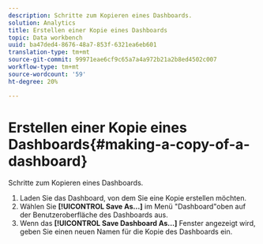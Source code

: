 ```yaml
---
description: Schritte zum Kopieren eines Dashboards.
solution: Analytics
title: Erstellen einer Kopie eines Dashboards
topic: Data workbench
uuid: ba47ded4-8676-48a7-853f-6321ea6eb601
translation-type: tm+mt
source-git-commit: 99971eae6cf9c65a7a4a972b21a2b8ed4502c007
workflow-type: tm+mt
source-wordcount: '59'
ht-degree: 20%

---
```



# Erstellen einer Kopie eines Dashboards{#making-a-copy-of-a-dashboard}

Schritte zum Kopieren eines Dashboards.

1. Laden Sie das Dashboard, von dem Sie eine Kopie erstellen möchten.
1. Wählen Sie **[!UICONTROL Save As…]** im Menü &quot;Dashboard&quot;oben auf der Benutzeroberfläche des Dashboards aus.
1. Wenn das **[!UICONTROL Save Dashboard As…]** Fenster angezeigt wird, geben Sie einen neuen Namen für die Kopie des Dashboards ein.
